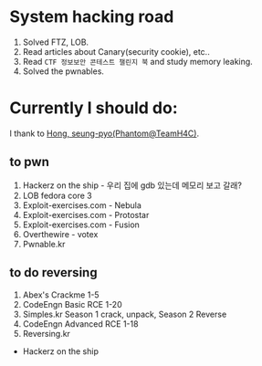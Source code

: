 # System hacking road

1. Solved FTZ, LOB.
2. Read articles about Canary(security cookie), etc..
3. Read `CTF 정보보안 콘테스트 챌린지 북` and study memory leaking.
4. Solved the pwnables.


# Currently I should do:

I thank to [Hong, seung-pyo(Phantom@TeamH4C)](https://www.slideshare.net/H4C/ss-59722847).

## to pwn

1. Hackerz on the ship - 우리 집에 gdb 있는데 메모리 보고 갈래?
2. LOB fedora core 3
3. Exploit-exercises.com - Nebula
4. Exploit-exercises.com - Protostar
5. Exploit-exercises.com - Fusion
6. Overthewire - votex
7. Pwnable.kr


## to do reversing

1. Abex's Crackme 1-5
2. CodeEngn Basic RCE 1-20
3. Simples.kr Season 1 crack, unpack, Season 2 Reverse
4. CodeEngn Advanced RCE 1-18
5. Reversing.kr

- Hackerz on the ship
